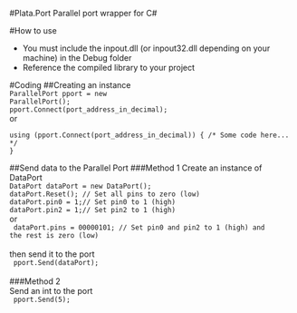 #Plata.Port
Parallel port wrapper for C#

#How to use
<ul>
<li>You must include the inpout.dll (or inpout32.dll depending on your machine) in the Debug folder</li>
<li>Reference the compiled library to your project</li>
</ul>

#Coding
##Creating an instance</br>
<code>ParallelPort pport = new ParallelPort();</code></br>
<code>pport.Connect(port_address_in_decimal);</code>
</br>or</br>
<code>
using (pport.Connect(port_address_in_decimal))
{
  /* Some code here... */
}
</code>

##Send data to the Parallel Port
###Method 1
Create an instance of DataPort
</br>
<code>DataPort dataPort = new DataPort();</code></br>
<code>dataPort.Reset(); // Set all pins to zero (low)</code></br>
<code>dataPort.pin0 = 1;// Set pin0 to 1 (high)</code></br>
<code>dataPort.pin2 = 1;// Set pin2 to 1 (high)</code>
</br>or</br>
<code>
dataPort.pins = 00000101; // Set pin0 and pin2 to 1 (high) and the rest is zero (low) 
</code></br></br>
then send it to the port</br>
<code>
pport.Send(dataPort);
</code>
</br>
</br>
###Method 2
</br>
Send an int to the port</br>
<code>
pport.Send(5);
</code>
